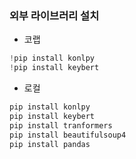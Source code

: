 ### 외부 라이브러리 설치
- 코랩
``` python
!pip install konlpy
!pip install keybert
```
- 로컬
``` python
pip install konlpy
pip install keybert
pip install tranformers
pip install beautifulsoup4
pip install pandas
```
